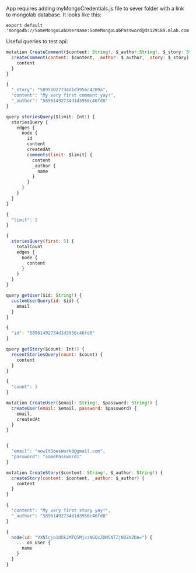 App requires adding myMongoCredentials.js file to sever folder with a link to mongolab database. It looks like this:

```text
export default 'mongodb://SomeMongoLabUsername:SomeMongoLabPassword@ds129189.mlab.com:29189/stories';  
```

Useful queries to test api: 

```javascript
mutation CreateComment($content: String!, $_author:String!, $_story: String!) {
  createComment(content: $content, _author: $_author, _story: $_story) {
    content
  }
}

{
  "_story": "58951027734d1d3956c4289a",
  "content": "My very first comment yay!",
  "_author": "58961492734d1d3956c46fd0"
}
```

```javascript
query storiesQuery($limit: Int!) {
  storiesQuery {
    edges {
      node {
      	id
        content
        createdAt
        comments(limit: $limit) {
          content
          _author {
            name
          }
        }
      }
    }
  }
}

{
  "limit": 2
}
``` 

```javascript
{
  storiesQuery(first: 5) {
    totalCount
    edges {
      node {
        content
      }
    }
  }
}
```

```javascript
query getUser($id: String!) {
  customUserQuery(id: $id) {
    email
  }
}

{
  "id": "58961492734d1d3956c46fd0"
}
```
```javascript
query getStory($count: Int!) {
  recentStoriesQuery(count: $count) {
    content
  }
}

{
  "count": 3
}

```

```javascript
mutation CreateUser($email: String!, $password: String!) {
  createUser(email: $email, password: $password) {
    email,
    createdAt
  }
}


{
  "email": "nowItDoesWork8@gmail.com",
  "password": "somePassword1"
}

```


```javascript
mutation CreateStory($content: String!, $_author: String!) {
  createStory(content: $content, _author: $_author) {
    content
  }
}

{
  "content": "My very first story yay!",
  "_author": "58961492734d1d3956c46fd0"
}
```

```javascript
{
  node(id: "VXNlcjo1ODk2MTQ5MjczNGQxZDM5NTZjNDZmZDA=") {
    ... on User {
      name
    }
  }
}
```
